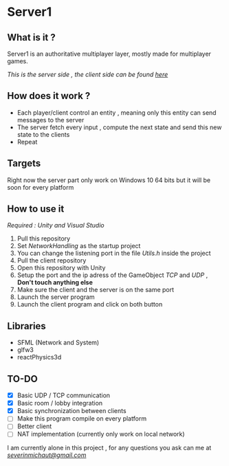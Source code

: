 # Server1

## What is it ?
Server1 is an authoritative multiplayer layer, mostly made for multiplayer games. 

*This is the server side , the client side can be found [here](https://gitlab.com/SeverinM/server1-unity_client)*

## How does it work ? 

* Each player/client control an entity , meaning only this entity can send messages to the server
* The server fetch every input , compute the next state and send this new state to the clients
* Repeat

## Targets

Right now the server part only work on Windows 10 64 bits but it will be soon for every platform

## How to use it 
*Required : Unity and Visual Studio*

1. Pull this repository
2. Set *NetworkHandling* as the startup project
3. You can change the listening port in the file *Utils.h* inside the project
3. Pull the client repository
4. Open this repository with Unity
5. Setup the port and the ip adress of the GameObject *TCP* and *UDP* , **Don't touch anything else**
6. Make sure the client and the server is on the same port
7. Launch the server program
8. Launch the client program and click on both button

## Libraries 
* SFML (Network and System)
* glfw3
* reactPhysics3d

## TO-DO
- [x] Basic UDP / TCP communication
- [x] Basic room / lobby integration
- [x] Basic synchronization between clients
- [ ] Make this program compile on every platform
- [ ] Better client 
- [ ] NAT implementation (currently only work on local network)

I am currently alone in this project , for any questions you ask can me at *severinmichaut@gmail.com*

